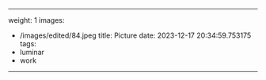 
---
weight: 1
images:
- /images/edited/84.jpeg
title: Picture
date: 2023-12-17 20:34:59.753175
tags:
- luminar
- work
---